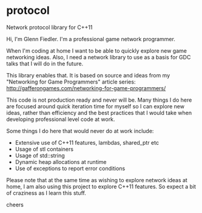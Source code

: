 protocol
========

Network protocol library for C++11

Hi, I'm Glenn Fiedler. I'm a professional game network programmer.

When I'm coding at home I want to be able to quickly explore new game networking ideas. Also, I need a network library to use as a basis for GDC talks that I will do in the future.

This library enables that. It is based on source and ideas from my "Networking for Game Programmers" article series: http://gafferongames.com/networking-for-game-programmers/

This code is not production ready and never will be. Many things I do here are focused around quick iteration time for myself so I can explore new ideas, rather than efficiency and the best practices that I would take when developing professional level code at work.

Some things I do here that would never do at work include:

* Extensive use of C++11 features, lambdas, shared_ptr etc
* Usage of stl containers
* Usage of std::string
* Dynamic heap allocations at runtime
* Use of exceptions to report error conditions

Please note that at the same time as wishing to explore network ideas at home, I am also using this project to explore C++11 features. So expect a bit of craziness as I learn this stuff.

cheers
